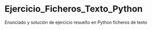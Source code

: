 # Ejercicio_Ficheros_Texto_Python
 Enunciado y solución de ejercicio resuelto en Python ficheros de texto
